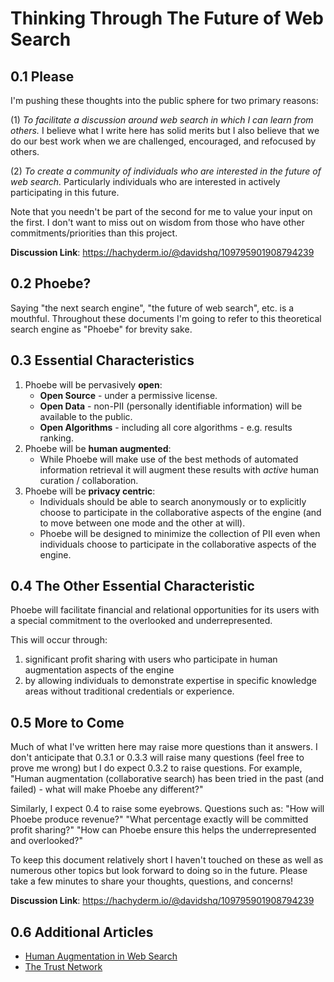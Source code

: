 # Thinking Through The Future of Web Search

## 0.1 Please
I'm pushing these thoughts into the public sphere for two primary reasons:

(1) *To facilitate a discussion around web search in which I can learn from others.* I believe what I write here has solid merits but I also believe that we do our best work when we are challenged, encouraged, and refocused by others.

(2) *To create a community of individuals who are interested in the future of web search.* Particularly individuals who are interested in actively participating in this future.

Note that you needn't be part of the second for me to value your input on the first. I don't want to miss out on wisdom from those who have other commitments/priorities than this project.

**Discussion Link**: https://hachyderm.io/@davidshq/109795901908794239

## 0.2 Phoebe?
Saying "the next search engine", "the future of web search", etc. is a mouthful. Throughout these documents I'm going to refer to this theoretical search engine as "Phoebe" for brevity sake.

## 0.3 Essential Characteristics
1. Phoebe will be pervasively **open**:
    - **Open Source** - under a permissive license.
    - **Open Data** - non-PII (personally identifiable information) will be available to the public.
    - **Open Algorithms** - including all core algorithms - e.g. results ranking.
2. Phoebe will be **human augmented**:
    - While Phoebe will make use of the best methods of automated information retrieval it will augment these results with *active* human curation / collaboration.
3. Phoebe will be **privacy centric**:
    - Individuals should be able to search anonymously or to explicitly choose to participate in the collaborative aspects of the engine (and to move between one mode and the other at will).
    - Phoebe will be designed to minimize the collection of PII even when individuals choose to participate in the collaborative aspects of the engine.

## 0.4 The Other Essential Characteristic
Phoebe will facilitate financial and relational opportunities for its users with a special commitment to the overlooked and underrepresented.

This will occur through:
1. significant profit sharing with users who participate in human augmentation aspects of the engine
2. by allowing individuals to demonstrate expertise in specific knowledge areas without traditional credentials or experience.

## 0.5 More to Come
Much of what I've written here may raise more questions than it answers. I don't anticipate that 0.3.1 or 0.3.3 will raise many questions (feel free to prove me wrong) but I do expect 0.3.2 to raise questions. For example, "Human augmentation (collaborative search) has been tried in the past (and failed) - what will make Phoebe any different?"

Similarly, I expect 0.4 to raise some eyebrows. Questions such as: "How will Phoebe produce revenue?" "What percentage exactly will be committed profit sharing?" "How can Phoebe ensure this helps the underrepresented and overlooked?"

To keep this document relatively short I haven't touched on these as well as numerous other topics but look forward to doing so in the future. Please take a few minutes to share your thoughts, questions, and concerns!

**Discussion Link**: https://hachyderm.io/@davidshq/109795901908794239

## 0.6 Additional Articles
- [Human Augmentation in Web Search](S01.%20Human%20Augmentation.md)
- [The Trust Network](S02.%20The%20Trust%20Network.md)